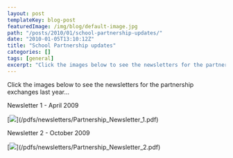 ```yaml
---
layout: post
templateKey: blog-post
featuredImage: /img/blog/default-image.jpg
path: "/posts/2010/01/school-partnership-updates/"
date: "2010-01-05T13:10:12Z"
title: "School Partnership updates"
categories: []
tags: [general]
excerpt: "Click the images below to see the newsletters for the partnership exchanges last year...Newsletter ..."
---
```


Click the images below to see the newsletters for the partnership exchanges last year...

Newsletter 1 - April 2009

[![](https://www.landirani.org/image_library/news/full_size/4b4361606621dnewsletter_1.pdf_(page_1_of_6).jpg)](/pdfs/newsletters/Partnership_Newsletter_1.pdf)

Newsletter 2 - October 2009

[![](https://www.landirani.org/image_library/news/full_size/4b435efad737fnewsletter_2.pdf_(page_1_of_7).jpg)](/pdfs/newsletters/Partnership_Newsletter_2.pdf)